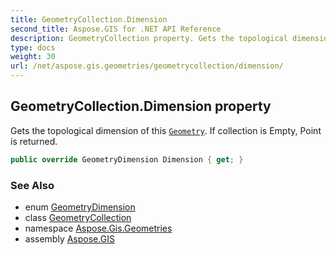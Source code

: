 ```yaml
---
title: GeometryCollection.Dimension
second_title: Aspose.GIS for .NET API Reference
description: GeometryCollection property. Gets the topological dimension of this Geometry. If collection is Empty Point is returned.
type: docs
weight: 30
url: /net/aspose.gis.geometries/geometrycollection/dimension/
---
```

## GeometryCollection.Dimension property

Gets the topological dimension of this [`Geometry`](../../geometry/). If collection is Empty, Point is returned.

```csharp
public override GeometryDimension Dimension { get; }
```

### See Also

* enum [GeometryDimension](../../geometrydimension/)
* class [GeometryCollection](../)
* namespace [Aspose.Gis.Geometries](../../geometrycollection/)
* assembly [Aspose.GIS](../../../)


